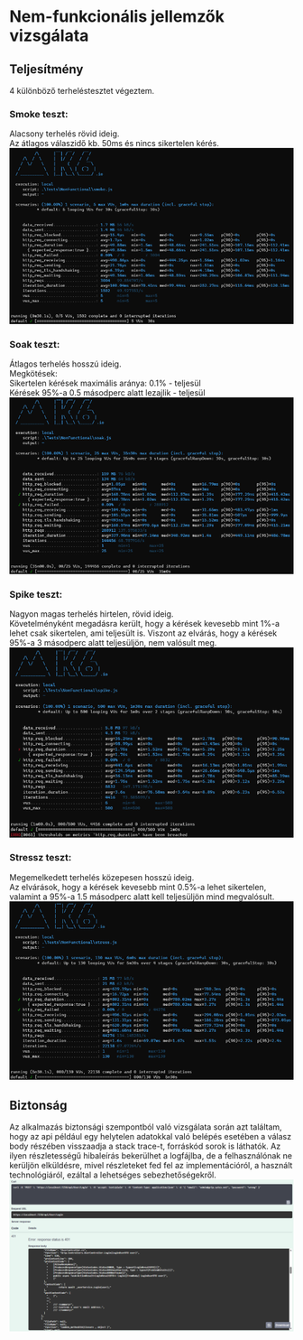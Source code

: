 # Nem-funkcionális jellemzők vizsgálata

## Teljesítmény
4 különböző terheléstesztet végeztem.

### Smoke teszt:
Alacsony terhelés rövid ideig.\
Az átlagos válaszidő kb. 50ms és nincs sikertelen kérés.
![](non_functional_tests/smoke.png)

### Soak teszt:
Átlagos terhelés hosszú ideig.\
Megkötések:\
Sikertelen kérések maximális aránya: 0.1% - teljesül\
Kérések 95%-a 0.5 másodperc alatt lezajlik - teljesül
![](non_functional_tests/soak.png)

### Spike teszt:
Nagyon magas terhelés hirtelen, rövid ideig.\
Követelményként megadásra került, hogy a kérések kevesebb mint 1%-a lehet csak sikertelen, ami teljesült is. Viszont az elvárás, hogy a kérések 95%-a 3 másodperc alatt teljesüljön, nem valósult meg.
![](non_functional_tests/spike.png)

### Stressz teszt:
Megemelkedett terhelés közepesen hosszú ideig.\
Az elvárások, hogy a kérések kevesebb mint 0.5%-a lehet sikertelen, valamint a 95%-a 1.5 másodperc alatt kell teljesüljön mind megvalósult.
![](non_functional_tests/stress.png)

## Biztonság
Az alkalmazás biztonsági szempontból való vizsgálata során azt találtam, hogy az api például egy helytelen adatokkal való belépés esetében a válasz body részében visszaadja a stack trace-t, forráskód sorok is láthatók. Az ilyen részletességű hibaleírás bekerülhet a logfájlba, de a felhasználónak ne kerüljön elküldésre, mivel részleteket fed fel az implementációról, a használt technológiáról, ezáltal a lehetséges sebezhetőségekről.
![](non_functional_tests/security.png)

